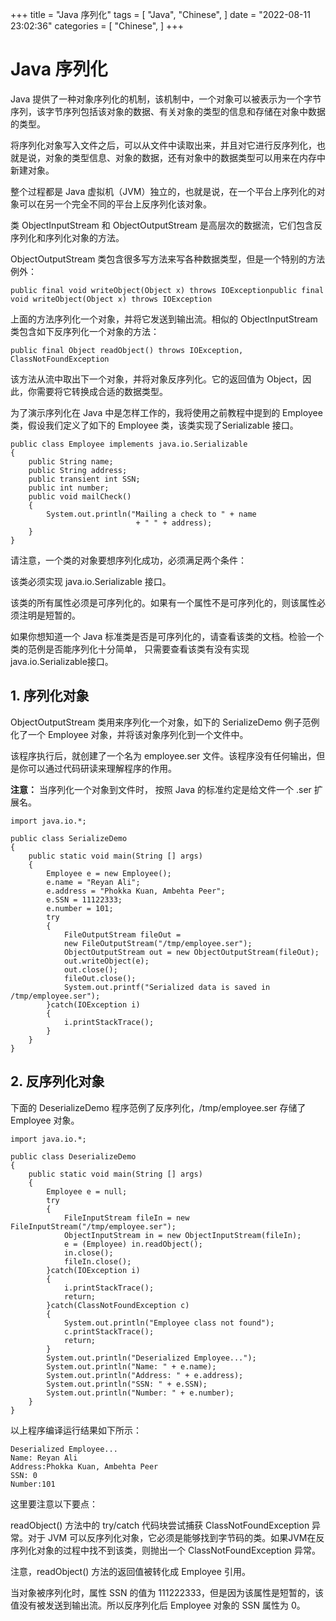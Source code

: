 +++
title = "Java 序列化"
tags = [
"Java",
"Chinese",
]
date = "2022-08-11 23:02:36"
categories = [
"Chinese",
]
+++
# Java 序列化

Java 提供了一种对象序列化的机制，该机制中，一个对象可以被表示为一个字节序列，该字节序列包括该对象的数据、有关对象的类型的信息和存储在对象中数据的类型。

将序列化对象写入文件之后，可以从文件中读取出来，并且对它进行反序列化，也就是说，对象的类型信息、对象的数据，还有对象中的数据类型可以用来在内存中新建对象。

整个过程都是 Java 虚拟机（JVM）独立的，也就是说，在一个平台上序列化的对象可以在另一个完全不同的平台上反序列化该对象。

类 ObjectInputStream 和 ObjectOutputStream 是高层次的数据流，它们包含反序列化和序列化对象的方法。

ObjectOutputStream 类包含很多写方法来写各种数据类型，但是一个特别的方法例外：

    
    
    public final void writeObject(Object x) throws IOExceptionpublic final void writeObject(Object x) throws IOException
    

上面的方法序列化一个对象，并将它发送到输出流。相似的 ObjectInputStream 类包含如下反序列化一个对象的方法：

    
    
    public final Object readObject() throws IOException, ClassNotFoundException
    

该方法从流中取出下一个对象，并将对象反序列化。它的返回值为 Object，因此，你需要将它转换成合适的数据类型。

为了演示序列化在 Java 中是怎样工作的，我将使用之前教程中提到的 Employee 类，假设我们定义了如下的 Employee
类，该类实现了Serializable 接口。

    
    
    public class Employee implements java.io.Serializable
    {
        public String name;
        public String address;
        public transient int SSN;
        public int number;
        public void mailCheck()
        {
            System.out.println("Mailing a check to " + name
                                + " " + address);
        }
    }
    

请注意，一个类的对象要想序列化成功，必须满足两个条件：

该类必须实现 java.io.Serializable 接口。

该类的所有属性必须是可序列化的。如果有一个属性不是可序列化的，则该属性必须注明是短暂的。

如果你想知道一个 Java 标准类是否是可序列化的，请查看该类的文档。检验一个类的范例是否能序列化十分简单， 只需要查看该类有没有实现
java.io.Serializable接口。



## 1\. 序列化对象

ObjectOutputStream 类用来序列化一个对象，如下的 SerializeDemo 例子范例化了一个 Employee
对象，并将该对象序列化到一个文件中。

该程序执行后，就创建了一个名为 employee.ser 文件。该程序没有任何输出，但是你可以通过代码研读来理解程序的作用。

**注意：** 当序列化一个对象到文件时， 按照 Java 的标准约定是给文件一个 .ser 扩展名。

    
    
    import java.io.*;
    
    public class SerializeDemo
    {
        public static void main(String [] args)
        {
            Employee e = new Employee();
            e.name = "Reyan Ali";
            e.address = "Phokka Kuan, Ambehta Peer";
            e.SSN = 11122333;
            e.number = 101;
            try
            {
                FileOutputStream fileOut =
                new FileOutputStream("/tmp/employee.ser");
                ObjectOutputStream out = new ObjectOutputStream(fileOut);
                out.writeObject(e);
                out.close();
                fileOut.close();
                System.out.printf("Serialized data is saved in /tmp/employee.ser");
            }catch(IOException i)
            {
                i.printStackTrace();
            }
        }
    }
    



## 2\. 反序列化对象

下面的 DeserializeDemo 程序范例了反序列化，/tmp/employee.ser 存储了 Employee 对象。

    
    
    import java.io.*;
    
    public class DeserializeDemo
    {
        public static void main(String [] args)
        {
            Employee e = null;
            try
            {
                FileInputStream fileIn = new FileInputStream("/tmp/employee.ser");
                ObjectInputStream in = new ObjectInputStream(fileIn);
                e = (Employee) in.readObject();
                in.close();
                fileIn.close();
            }catch(IOException i)
            {
                i.printStackTrace();
                return;
            }catch(ClassNotFoundException c)
            {
                System.out.println("Employee class not found");
                c.printStackTrace();
                return;
            }
            System.out.println("Deserialized Employee...");
            System.out.println("Name: " + e.name);
            System.out.println("Address: " + e.address);
            System.out.println("SSN: " + e.SSN);
            System.out.println("Number: " + e.number);
        }
    }
    

以上程序编译运行结果如下所示：

    
    
    Deserialized Employee...
    Name: Reyan Ali
    Address:Phokka Kuan, Ambehta Peer
    SSN: 0
    Number:101
    

这里要注意以下要点：

readObject() 方法中的 try/catch 代码块尝试捕获 ClassNotFoundException 异常。对于 JVM
可以反序列化对象，它必须是能够找到字节码的类。如果JVM在反序列化对象的过程中找不到该类，则抛出一个 ClassNotFoundException 异常。

注意，readObject() 方法的返回值被转化成 Employee 引用。

当对象被序列化时，属性 SSN 的值为 111222333，但是因为该属性是短暂的，该值没有被发送到输出流。所以反序列化后 Employee 对象的 SSN
属性为 0。


